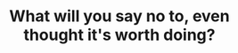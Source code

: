 ---
title: What will you say no to, even thought it's worth doing?
tags: human mindfulness waking-up
---